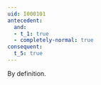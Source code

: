 ```yaml
---
uid: I000101
antecedent:
  and:
  - t_1: true
  - completely-normal: true
consequent:
  t_5: true
---
```

By definition.

